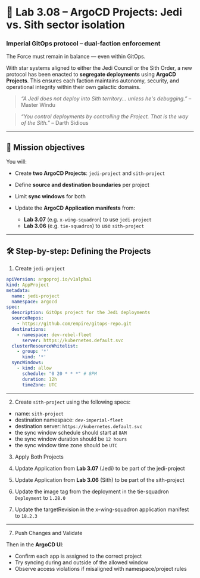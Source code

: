 # 🧭 Lab 3.08 – ArgoCD Projects: Jedi vs. Sith sector isolation

### **Imperial GitOps protocol – dual-faction enforcement**

The Force must remain in balance — even within GitOps.

With star systems aligned to either the Jedi Council or the Sith Order, a new protocol has been enacted to **segregate deployments** using **ArgoCD Projects**. This ensures each faction maintains autonomy, security, and operational integrity within their own galactic domains.

> *“A Jedi does not deploy into Sith territory... unless he's debugging.”* – Master Windu

> *“You control deployments by controlling the Project. That is the way of the Sith.”* – Darth Sidious

---

## 🎯 Mission objectives

You will:

* Create **two ArgoCD Projects**: `jedi-project` and `sith-project`
* Define **source and destination boundaries** per project
* Limit **sync windows** for both
* Update the **ArgoCD Application manifests** from:

  * **Lab 3.07** (e.g. `x-wing-squadron`) to use `jedi-project`
  * **Lab 3.06** (e.g. `tie-squadron`) to use `sith-project`

---

## 🛠️ Step-by-step: Defining the Projects

1. Create `jedi-project`

```yaml
apiVersion: argoproj.io/v1alpha1
kind: AppProject
metadata:
  name: jedi-project
  namespace: argocd
spec:
  description: GitOps project for the Jedi deployments
  sourceRepos:
    - https://github.com/empire/gitops-repo.git
  destinations:
    - namespace: dev-rebel-fleet
      server: https://kubernetes.default.svc
  clusterResourceWhitelist:
    - group: '*'
      kind: '*'
  syncWindows:
    - kind: allow
      schedule: "0 20 * * *" # 8PM
      duration: 12h
      timeZone: UTC
```

---

2. Create `sith-project` using the following specs:

- name: `sith-project`
- destination namespace: `dev-imperial-fleet`
- destination server: `https://kubernetes.default.svc`
- the sync window schedule should start at `8AM`
- the sync window duration should be `12 hours`
- the sync window time zone should be `UTC`

3. Apply Both Projects

4. Update Application from **Lab 3.07** (Jedi) to be part of the jedi-project

5. Update Application from **Lab 3.06** (Sith) to be part of the sith-project

6. Update the image tag from the deployment in the tie-squadron `Deployment` to `1.28.0`

7. Update the targetRevision in the x-wing-squadron application manifest to `18.2.3`

---

7. Push Changes and Validate

Then in the **ArgoCD UI**:

* Confirm each app is assigned to the correct project
* Try syncing during and outside of the allowed window
* Observe access violations if misaligned with namespace/project rules
